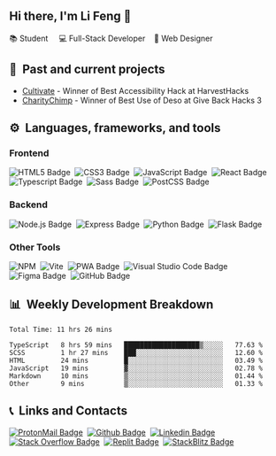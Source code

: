 ## Hi there, I'm Li Feng 👋 
📚 Student &nbsp; &nbsp; 💻 Full-Stack Developer &nbsp; &nbsp;🎨 Web Designer


## 🔭 &nbsp;Past and current projects
- <a href="https://github.com/lifeng-yin/cultivate">Cultivate</a> - Winner of Best Accessibility Hack at HarvestHacks
- <a href="https://github.com/jeffrey-zang/charitychimp">CharityChimp</a> - Winner of Best Use of Deso at Give Back Hacks 3


## ⚙️ &nbsp;Languages, frameworks, and tools

### Frontend
![HTML5 Badge](https://img.shields.io/badge/HTML5-E34F26?logo=html5&logoColor=fff&style=flat-square)&nbsp;
![CSS3 Badge](https://img.shields.io/badge/CSS3-1572B6?logo=css3&logoColor=fff&style=flat-square)&nbsp;
![JavaScript Badge](https://img.shields.io/badge/JavaScript-F7DF1E?logo=javascript&logoColor=000&style=flat-square)&nbsp;
![React Badge](https://img.shields.io/badge/React-61DAFB?logo=react&logoColor=000&style=flat-square)&nbsp;
![Typescript Badge](https://shields.io/badge/TypeScript-3178C6?logo=TypeScript&logoColor=FFF&style=flat-square)&nbsp;
![Sass Badge](https://img.shields.io/badge/Sass-C69?logo=sass&logoColor=fff&style=flat-square)&nbsp;
![PostCSS Badge](https://img.shields.io/badge/PostCSS-DD3A0A?logo=postcss&logoColor=fff&style=flat-square)&nbsp;


### Backend
![Node.js Badge](https://img.shields.io/badge/Node.js-393?logo=nodedotjs&logoColor=fff&style=flat-square)&nbsp;
![Express Badge](https://img.shields.io/badge/Express.js-000?logo=express&logoColor=fff&style=flat-square)&nbsp;
![Python Badge](https://img.shields.io/badge/Python-3776AB?logo=python&logoColor=fff&style=flat-square)&nbsp;
![Flask Badge](https://img.shields.io/badge/Flask_(learning)-000?logo=flask&color=fff&logoColor=000&style=flat-square)


### Other Tools
![NPM](https://img.shields.io/badge/NPM-CB3837?logo=npm&logoColor=fff&style=flat-square)&nbsp;
![Vite](https://img.shields.io/badge/Vite-%23646CFF.svg?style=flat-square&logo=vite&logoColor=white)&nbsp;
![PWA Badge](https://img.shields.io/badge/PWA-5A0FC8?logo=pwa&logoColor=fff&style=flat-square)&nbsp;
![Visual Studio Code Badge](https://img.shields.io/badge/Visual%20Studio%20Code-007ACC?logo=visualstudiocode&logoColor=fff&style=flat-square)&nbsp;
![Figma Badge](https://img.shields.io/badge/Figma-F24E1E?logo=figma&logoColor=fff&style=flat-square)&nbsp;
![GitHub Badge](https://img.shields.io/badge/GitHub-181717?logo=github&logoColor=fff&style=flat-square)
<br>

## 📊 &nbsp;Weekly Development Breakdown
<!--START_SECTION:waka-->

```text
Total Time: 11 hrs 26 mins

TypeScript   8 hrs 59 mins   ███████████████████▒░░░░░   77.63 %
SCSS         1 hr 27 mins    ███░░░░░░░░░░░░░░░░░░░░░░   12.60 %
HTML         24 mins         █░░░░░░░░░░░░░░░░░░░░░░░░   03.49 %
JavaScript   19 mins         ▓░░░░░░░░░░░░░░░░░░░░░░░░   02.78 %
Markdown     10 mins         ▒░░░░░░░░░░░░░░░░░░░░░░░░   01.44 %
Other        9 mins          ▒░░░░░░░░░░░░░░░░░░░░░░░░   01.33 %
```

<!--END_SECTION:waka-->
## 📞 &nbsp;Links and Contacts
[![ProtonMail Badge](https://img.shields.io/badge/ProtonMail-8B89CC?logo=protonmail&logoColor=fff&style=for-the-badge)](mailto:lifeng-yin@proton.me)&nbsp;
[![Github Badge](https://img.shields.io/badge/github-000.svg?style=for-the-badge&logo=github)](https://github.com/lifeng-yin)&nbsp;
[![Linkedin Badge](https://img.shields.io/badge/linkedin-%230077B5.svg?style=for-the-badge&logo=linkedin)](https://www.linkedin.com/in/lifeng-yin/)&nbsp;
[![Stack Overflow Badge](https://img.shields.io/badge/Stack%20Overflow-F58025?logo=stackoverflow&logoColor=fff&style=for-the-badge)](https://stackoverflow.com/users/20678031/li-feng-yin)&nbsp;
[![Replit Badge](https://img.shields.io/badge/Replit-F26207?logo=replit&logoColor=fff&style=for-the-badge)](https://replit.com/@LiFengYin)&nbsp;
[![StackBlitz Badge](https://img.shields.io/badge/StackBlitz-1269D3?logo=stackblitz&logoColor=fff&style=for-the-badge)](https://stackblitz.com/@lifeng-yin)&nbsp;
